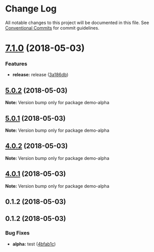 # Change Log

All notable changes to this project will be documented in this file.
See [Conventional Commits](https://conventionalcommits.org) for commit guidelines.

<a name="7.1.0"></a>
# [7.1.0](https://github.com/fruitCandy/semantic-versioning/compare/demo-alpha@7.0.0...demo-alpha@7.1.0) (2018-05-03)


### Features

* **release:** release ([3a186db](https://github.com/fruitCandy/semantic-versioning/commit/3a186db))




<a name="5.0.2"></a>
## [5.0.2](https://github.com/fruitCandy/semantic-versioning/compare/demo-alpha@1.0.0...demo-alpha@5.0.2) (2018-05-03)




**Note:** Version bump only for package demo-alpha

<a name="5.0.1"></a>
## [5.0.1](https://github.com/fruitCandy/semantic-versioning/compare/demo-alpha@1.0.0...demo-alpha@5.0.1) (2018-05-03)




**Note:** Version bump only for package demo-alpha

<a name="4.0.2"></a>
## [4.0.2](https://github.com/fruitCandy/semantic-versioning/compare/demo-alpha@1.0.0...demo-alpha@4.0.2) (2018-05-03)




**Note:** Version bump only for package demo-alpha

<a name="4.0.1"></a>
## [4.0.1](https://github.com/fruitCandy/semantic-versioning/compare/demo-alpha@1.0.0...demo-alpha@4.0.1) (2018-05-03)




**Note:** Version bump only for package demo-alpha

<a name="0.1.2"></a>
## 0.1.2 (2018-05-03)



<a name="0.1.2"></a>
## 0.1.2 (2018-05-03)


### Bug Fixes

* **alpha:** test ([4bfab1c](https://github.com/fruitCandy/semantic-versioning/commit/4bfab1c))
